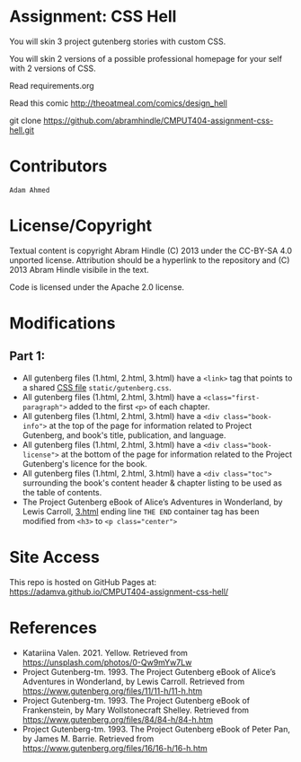 Assignment: CSS Hell
====================

You will skin 3 project gutenberg stories with custom CSS.

You will skin 2 versions of a possible professional homepage for your
self with 2 versions of CSS.

Read requirements.org

Read this comic http://theoatmeal.com/comics/design_hell

git clone https://github.com/abramhindle/CMPUT404-assignment-css-hell.git

Contributors
=================

    Adam Ahmed


License/Copyright
=================

Textual content is copyright Abram Hindle (C) 2013 under the CC-BY-SA
4.0 unported license. Attribution should be a hyperlink to the
repository and (C) 2013 Abram Hindle visibile in the text.

Code is licensed under the Apache 2.0 license.

Modifications
=================
## Part 1: 
- All gutenberg files (1.html, 2.html, 3.html) have a `<link>` tag that points to a shared [CSS file](static/gutenberg.css) `static/gutenberg.css`.
- All gutenberg files (1.html, 2.html, 3.html) have a `<class="first-paragraph">` added to the first `<p>` of each chapter.
- All gutenberg files (1.html, 2.html, 3.html) have a `<div class="book-info">` at the top of the page for information related to Project Gutenberg, and book's title, publication, and language.
- All gutenberg files (1.html, 2.html, 3.html) have a `<div class="book-license">` at the bottom of the page for information related to the Project Gutenberg's licence for the book.
- All gutenberg files (1.html, 2.html, 3.html) have a `<div class="toc">` surrounding the book's content header & chapter listing to be used as the table of contents.
- The Project Gutenberg eBook of Alice’s Adventures in Wonderland, by Lewis Carroll, [3.html](3.html) ending line `THE END` container tag has been modified from `<h3>` to `<p class="center">`

Site Access
=================
This repo is hosted on GitHub Pages at: <https://adamva.github.io/CMPUT404-assignment-css-hell/>

References
=================
- Katariina Valen. 2021. Yellow. Retrieved from https://unsplash.com/photos/0-Qw9mYw7Lw
- Project Gutenberg-tm. 1993. The Project Gutenberg eBook of Alice’s Adventures in Wonderland, by Lewis Carroll. Retrieved from https://www.gutenberg.org/files/11/11-h/11-h.htm
- Project Gutenberg-tm. 1993. The Project Gutenberg eBook of Frankenstein, by Mary Wollstonecraft Shelley. Retrieved from https://www.gutenberg.org/files/84/84-h/84-h.htm
- Project Gutenberg-tm. 1993. The Project Gutenberg eBook of Peter Pan, by James M. Barrie. Retrieved from https://www.gutenberg.org/files/16/16-h/16-h.htm
